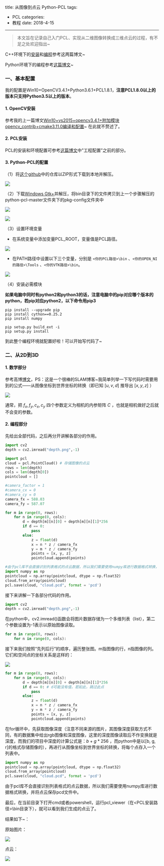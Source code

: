 title: 从图像到点云 Python-PCL
tags: 
  - PCL
categories: 
  - 教程
date: 2018-4-15
---
> 本文旨在记录自己入门PCL、实现从二维图像转换成三维点云的过程，有不足之处欢迎指出~

<!--more-->

C++环境下的[安装](https://blog.csdn.net/gurenyigu/article/details/78773395)和[编程](http://www.cnblogs.com/gaoxiang12/p/4652478.html)参考这两篇博文~

Python环境下的编程参考[这篇博文](http://www.rosclub.cn/post-682.html)~

### 一、基本配置

我的配置是Win10+OpenCV3.4.1+Python3.6.1+PCL1.8.1，**注意PCL1.8.0以上的版本只支持Python3.5以上的版本**。

#### 1. OpenCV安装

参考我的上一篇博文[Win10+vs2015+opencv3.4.1+附加模块opencv_contrib+cmake3.11.0编译和配置](https://elody-07.github.io/opencv3.4.1+contrib+cmake3.11.0/#2-opencv3-4-1)~ 在此就不赘述了。

#### 2. PCL安装

PCL的安装和环境配置可参考[这篇博文](https://blog.csdn.net/gurenyigu/article/details/78773395)中"工程配置”之前的部分。 

#### 3. Python-PCL的配置

（1）将[这个github](https://github.com/strawlab/python-pcl)中的仓库以ZIP形式下载到本地并解压。

![](https://ws1.sinaimg.cn/large/006lJSqNly1fqdjg8qqd7j311y0hndiy.jpg)

（2）下载[Windows Gtk+](http://win32builder.gnome.org/)并解压，将bin目录下的文件拷贝到上一个步骤解压的python-pcl-master文件夹下的pkg-config文件夹中

![](https://ws1.sinaimg.cn/large/006lJSqNly1fqdjinnlzaj30lu0e4403.jpg)

![](https://ws1.sinaimg.cn/large/006lJSqNly1fqdjllw1plj30ns0dy75q.jpg)

（3）设置环境变量

- 在系统变量中添加变量PCL_ROOT，变量值是PCL路径。

![](https://ws1.sinaimg.cn/large/006lJSqNly1fqdjpjm4y9j30ge07hdg1.jpg)

- 在PATH路径中设置以下三个变量，分别是 `<你的PCL路径>\bin` 、`<你的OPEN_NI的路径>\Tools` 、`<你的VTK路径>\bin`。

![](https://ws1.sinaimg.cn/large/006lJSqNly1fqdjsspjifj30ek0fn3zc.jpg)

（4）安装必需模块

**如果电脑中同时有python2和python3的话，注意电脑中的pip对应哪个版本的python，若pip对应python2，以下命令用pip3**

```
pip install --upgrade pip
pip install cython==0.25.2
pip install numpy

pip setup.py build_ext -i
pip setup.py install
```

到此整个编程环境就配置好啦！可以开始写代码了~

### 二、从2D到3D

#### 1. 数学部分

参考高博[博文](http://www.cnblogs.com/gaoxiang12/p/4652478.html)，PS：这是一个很棒的SLAM博客~我简单列举一下写代码时需要用到的公式——从图像坐标到世界坐标的转换（即已知 $[u,v,d]$ 推导出 $[x,y,z]$ ）

![](https://ws1.sinaimg.cn/large/006lJSqNly1fq4zhve69cj306804ngli.jpg)

通常，把 $f_x,f_y,c_x,c_y$ 四个参数定义为相机的内参矩阵 $C$ ，也就是相机做好之后就不会变的参数。

#### 2. 编程部分

先给出全部代码，之后再分开讲解各部分的作用。

```python
import cv2
depth = cv2.imread("depth.png",-1) 

import pcl
cloud = pcl.PointCloud() # 存储图像的点云
rows = len(depth)
cols = len(depth[0])
pointcloud = [] 

#camera_factor = 1
#camera_cx = 0
#camera_cy = 0
camera_fx = 588.03
camera_fy = 587.07

for m in range(0, rows):
    for n in range(0, cols):
        d = depth[m][n][0] + depth[m][n][1]*256
        if d == 0:
            pass
        else:
            z = float(d)
            x = n * z / camera_fx
            y = m * z / camera_fy
            points = [x, y, z]
            pointcloud.append(points)

#由于pcl库不会直接识别列表格式的点云数据，所以我们需要使用numpy库进行数据格式转换，并将点云保存pcd文件中。
import numpy as np
pointcloud = np.array(pointcloud, dtype = np.float32)
cloud.from_array(pointcloud)
pcl.save(cloud, "cloud.pcd", format = 'pcd')
```

接下来讲解一下各部分代码的作用。

```python
import cv2
depth = cv2.imread("depth.png",-1) 
```

在python中，cv2.imread()函数会将图片数据存储为一个多维列表（list），第二个参数设置为-1表示以原始图像读取。

```python
for m in range(0, rows):
    for n in range(0, cols):
```

接下来我们按照“先列后行”的顺序，遍历整张图。m指图像的行，n指图像的列。它们和空间点的坐标关系是这样的：

![](https://ws1.sinaimg.cn/large/006lJSqNly1fq5192o3z3j308w06i0sl.jpg)

```python
for m in range(0, rows):
    for n in range(0, cols):
        d = depth[m][n][0] + depth[m][n][1]*256
        if d == 0: # d可能没有值，若如此，跳过此点
            pass
        else:
            z = float(d)
            x = n * z / camera_fx
            y = m * z / camera_fy
            points = [x, y, z]
            pointcloud.append(points)
```

在for循环中，先获取图像深度（注意不同来源的图片，其图像深度获取方式不同，有的数据集中给出rgb图像和深度图像，这里的深度图像读取后不作变换就是深度，而我们的项目中深度的计算公式是：$b + g * 256$ ，而python中是以[b, g, r]的格式存储图像的），再进行从图像坐标到世界坐标的转换，将每个点存入一个列表中。

```python
import numpy as np
pointcloud = np.array(pointcloud, dtype = np.float32)
cloud.from_array(pointcloud)
pcl.save(cloud, "cloud.pcd", format = 'pcd')
```

由于pcl库不会直接识别列表格式的点云数据，所以我们需要使用numpy库进行数据格式转换，并将点云保存pcd文件中。

最后，在当前目录下打开cmd或者powershell，运行pcl_viewer（在<PCL安装路径>\bin目录下），就可以看到我们生成的点云了。

结果如下~：

原始图片：

![](https://ws1.sinaimg.cn/large/006lJSqNly1fqdkgunczyj30hs0dcgml.jpg)

点云：

![](https://ws1.sinaimg.cn/large/006lJSqNly1fqdkmohefvj311y0kg7cj.jpg)

